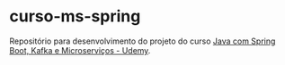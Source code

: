 # curso-ms-spring
Repositório para desenvolvimento do projeto do curso <a href="https://www.udemy.com/course/java-spring-boot-kafka-microservicos/">Java com Spring Boot, Kafka e Microserviços - Udemy</a>.
